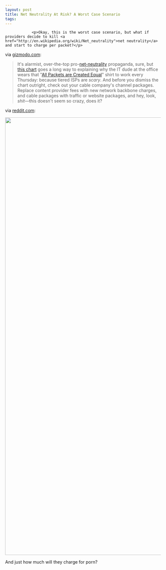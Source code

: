```yaml
---
layout: post
title: Net Neutrality At Risk? A Worst Case Scenario
tags:
---
```



                <p>Okay, this is the worst case scenario, but what if providers decide to kill <a href="http://en.wikipedia.org/wiki/Net_neutrality">net neutrality</a> and start to charge per packet?</p>
<p>via <a href="http://gizmodo.com/5391707/losing-net-neutrality-the-worst-case-scenario">gizmodo.com</a>:</p>
<blockquote>It's alarmist, over-the-top pro-<a href="http://gizmodo.com/tag/net-neutrality">net-neutrality</a> propaganda, sure, but <a href="http://www.reddit.com/r/pics/comments/9yj1f/heres_a_new_scenario_i_just_created_illustrating/">this chart</a> goes a long way to explaining why the IT dude at the office wears that "<a href="http://skreened.com/someofnothing/net-neutrality-tee-all-packets-are-created-equal">All Packets are Created Equal</a>" shirt to work every Thursday: because tiered ISPs are <em>scary</em>.                               And before you dismiss the chart outright, check out your cable company's channel packages. Replace content provider fees with new network backbone charges, and cable packages with traffic or website packages, and hey, look, <em>shit</em>—this doesn't seem so crazy, does it?</blockquote>
<p>via <a href="http://www.reddit.com/r/pics/comments/9yj1f/heres_a_new_scenario_i_just_created_illustrating/">reddit.com</a>:</p>
<img class="alignnone" title="Net Neutrality - Worst Case Scenario" src="http://i.imgur.com/5RrWm.png" alt="" width="636" height="1415" />
<p>And just how much will they charge for porn?</p>

